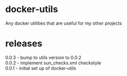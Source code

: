 # docker-utils
Any docker utilities that are useful for my other projects

# releases
0.0.3 - bump to utils version to 0.0.2  
0.0.2 - implement sun_checks.xml checkstyle  
0.0.1 - initial set up of docker-utils  